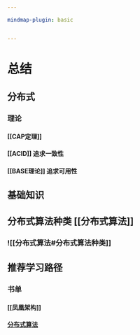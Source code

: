 ```yaml
---

mindmap-plugin: basic


---
```


# 总结

## 分布式

### 理论

#### [[CAP定理]]

#### [[ACID]]  追求一致性

#### [[BASE理论]] 追求可用性

## 基础知识

## 分布式算法种类 [[分布式算法]]

### ![[分布式算法#分布式算法种类]]

## 推荐学习路径

### 书单

#### [[凤凰架构]]

#### [分布式算法](https://time.geekbang.org/column/article/195652)